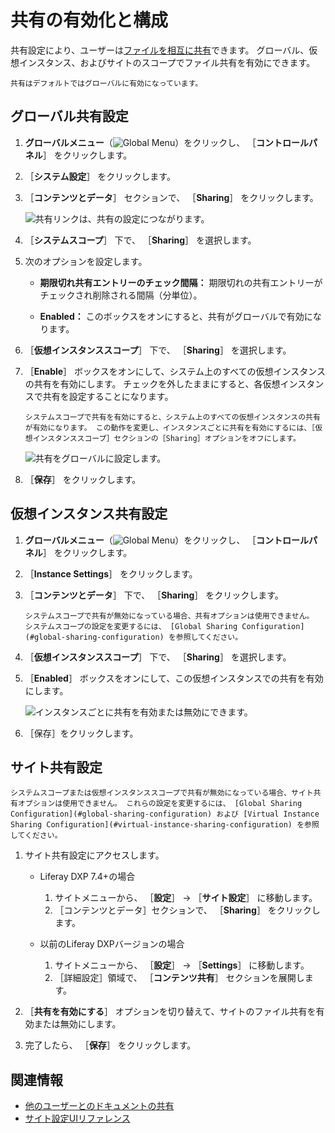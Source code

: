 # 共有の有効化と構成

共有設定により、ユーザーは[ファイルを相互に共有](./sharing-documents-with-other-users.md)できます。 グローバル、仮想インスタンス、およびサイトのスコープでファイル共有を有効にできます。

```{note}
共有はデフォルトではグローバルに有効になっています。
```

<a name="global-sharing-configuration" />

## グローバル共有設定

1. **グローバルメニュー**（![Global Menu](../../../../images/icon-applications-menu.png)）をクリックし、 ［**コントロールパネル**］ をクリックします。
1. ［**システム設定**］ をクリックします。
1. ［**コンテンツとデータ**］ セクションで、 ［**Sharing**］ をクリックします。

    ![共有リンクは、共有の設定につながります。](./enabling-and-configuring-sharing/images/02.png)

1. ［**システムスコープ**］ 下で、 ［**Sharing**］ を選択します。
1. 次のオプションを設定します。

    - **期限切れ共有エントリーのチェック間隔：** 期限切れの共有エントリーがチェックされ削除される間隔（分単位）。

    - **Enabled：** このボックスをオンにすると、共有がグローバルで有効になります。

1. ［**仮想インスタンススコープ**］ 下で、 ［**Sharing**］ を選択します。
1. ［**Enable**］ ボックスをオンにして、システム上のすべての仮想インスタンスの共有を有効にします。 チェックを外したままにすると、各仮想インスタンスで共有を設定することになります。

    ```{note}
    システムスコープで共有を有効にすると、システム上のすべての仮想インスタンスの共有が有効になります。 この動作を変更し、インスタンスごとに共有を有効にするには、［仮想インスタンススコープ］セクションの［Sharing］オプションをオフにします。
    ```

    ![共有をグローバルに設定します。](./enabling-and-configuring-sharing/images/03.png)

1. ［**保存**］ をクリックします。

<a name="virtual-instance-sharing-configuration" />

## 仮想インスタンス共有設定

1. **グローバルメニュー**（![Global Menu](../../../../images/icon-applications-menu.png)）をクリックし、 ［**コントロールパネル**］ をクリックします。
1. ［**Instance Settings**］ をクリックします。
1. ［**コンテンツとデータ**］ 下で、 ［**Sharing**］ をクリックします。

    ```{note}
    システムスコープで共有が無効になっている場合、共有オプションは使用できません。 システムスコープの設定を変更するには、 [Global Sharing Configuration](#global-sharing-configuration) を参照してください。
    ```

1. ［**仮想インスタンススコープ**］ 下で、 ［**Sharing**］ を選択します。
1. ［**Enabled**］ ボックスをオンにして、この仮想インスタンスでの共有を有効にします。

   ![インスタンスごとに共有を有効または無効にできます。](./enabling-and-configuring-sharing/images/04.png)

1. ［保存］</em>をクリックします。

<a name="site-sharing-configuration" />

## サイト共有設定

```{note}
システムスコープまたは仮想インスタンススコープで共有が無効になっている場合、サイト共有オプションは使用できません。 これらの設定を変更するには、 [Global Sharing Configuration](#global-sharing-configuration) および [Virtual Instance Sharing Configuration](#virtual-instance-sharing-configuration) を参照してください。
```

1. サイト共有設定にアクセスします。

   - Liferay DXP 7.4+の場合

      1. サイトメニューから、 ［**設定**］ &rarr; ［**サイト設定**］ に移動します。
      1. ［コンテンツとデータ］セクションで、 ［**Sharing**］ をクリックします。

   - 以前のLiferay DXPバージョンの場合

      1. サイトメニューから、 ［**設定**］ &rarr; ［**Settings**］ に移動します。
      1. ［詳細設定］領域で、 ［**コンテンツ共有**］ セクションを展開します。

1. ［**共有を有効にする**］ オプションを切り替えて、サイトのファイル共有を有効または無効にします。

1. 完了したら、 ［**保存**］ をクリックします。

<a name="related-information" />

## 関連情報

- [他のユーザーとのドキュメントの共有](./sharing-documents-with-other-users.md)
- [サイト設定UIリファレンス](../../../../site-building/site-settings/site-settings-ui-reference.md)

